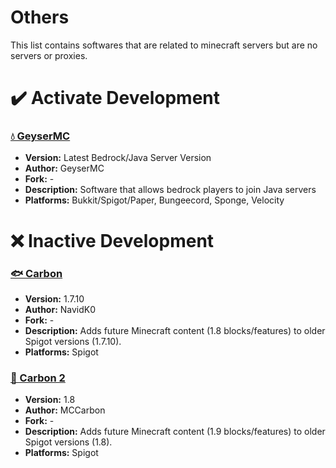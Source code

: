 # Others
This list contains softwares that are related to minecraft servers but are no servers or proxies.

# ✔️ Activate Development
### [💧 GeyserMC](https://geysermc.org/)
  - **Version:** Latest Bedrock/Java Server Version
  - **Author:** GeyserMC
  - **Fork:** -
  - **Description:** Software that allows bedrock players to join Java servers
  - **Platforms:** Bukkit/Spigot/Paper, Bungeecord, Sponge, Velocity

# ❌ Inactive Development
### [🐟 Carbon](https://www.spigotmc.org/resources/1258/)
  - **Version:** 1.7.10
  - **Author:** NavidK0
  - **Fork:** -
  - **Description:** Adds future Minecraft content (1.8 blocks/features) to older Spigot versions (1.7.10).
  - **Platforms:** Spigot

### [🦅 Carbon 2](https://github.com/MCCarbon/Carbon-2)
  - **Version:** 1.8
  - **Author:** MCCarbon
  - **Fork:** -
  - **Description:** Adds future Minecraft content (1.9 blocks/features) to older Spigot versions (1.8).
  - **Platforms:** Spigot
